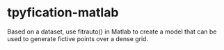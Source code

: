 # tpyfication-matlab

Based on a dataset, use fitrauto() in Matlab to create a model that can be used to generate
fictive points over a dense grid.